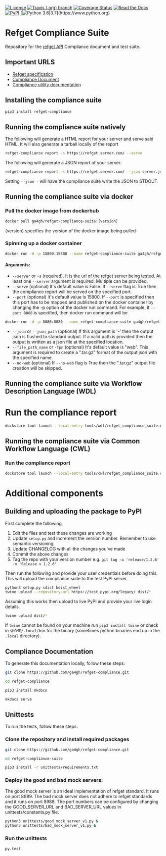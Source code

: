 [![License](https://img.shields.io/badge/License-Apache%202.0-blue.svg)](https://opensource.org/licenses/Apache-2.0)
[![Travis (.org) branch](https://app.travis-ci.com/ga4gh/refget-compliance-suite.svg?branch=master)](https://app.travis-ci.com/github/ga4gh/refget-compliance-suite)
[![Coverage Status](https://coveralls.io/repos/github/ga4gh/refget-compliance-suite/badge.svg?branch=master)](https://coveralls.io/github/ga4gh/refget-compliance-suite?branch=master)
[![Read the Docs](https://img.shields.io/badge/docs-passing-brightgreen.svg)](http://samtools.github.io/hts-specs/refget.html)
[![PyPI](https://img.shields.io/badge/pypi-v0.1.0-blue)](https://pypi.org/project/refget/)
[![Python 3.6|3.7](https://img.shields.io/badge/python-3.6%20|%203.7-blue.svg?)](https://www.python.org)

# Refget Compliance Suite

Repository for the [refget API](http://samtools.github.io/hts-specs/refget.html) Compliance document and test suite.

## Important URLS

- [Refget specification](http://samtools.github.io/hts-specs/refget.html)
- [Compliance Document](https://compliancedoc.readthedocs.io/en/latest/)
- [Compliance utility documentation](https://compliancedoc.readthedocs.io/en/latest/utility/)

## Installing the compliance suite

```bash
pip3 install refget-compliance
```

## Running the compliance suite natively

The following will generate a HTML report for your server and serve said HTML. It will also generate a tarball locally of the report

```bash
refget-compliance report -s https://refget.server.com/ --serve
```

The following will generate a JSON report of your server:

```bash
refget-compliance report -s https://refget.server.com/ --json server.json
```

Setting `--json -` will have the compliance suite write the JSON to STDOUT.

## Running the compliance suite via docker

### Pull the docker image from dockerhub

```bash
docker pull ga4gh/refget-compliance-suite:{version}
```
{version} specifies the version of the docker image being pulled

### Spinning up a docker container

```bash
docker run -d -p 15800:15800 --name refget-compliance-suite ga4gh/refget-compliance-suite --server https://www.ebi.ac.uk/ena/cram/ --port 15800 --serve
```
#### Arguments:
- `--server` or `-s` (required). It is the url of the refget server being tested. At least one `--server` argument is required. Multiple can be provided.
- `--serve` (optional) It's default value is False. If `--serve` flag is True then the compliance report will be served on the specified port.
- `--port` (optional) It's default value is 15800. If `--port` is specified then this port has to be mapped and published on the docker container by changing the -p option of the docker run command. For example, if `--port 8080` is specified, then docker run command will be
```bash
docker run -d -p 8080:8080 --name refget-compliance-suite ga4gh/refget-compliance-suite --server https://www.ebi.ac.uk/ena/cram/ --port 8080 --serve
```
- `--json` or `--json_path` (optional) If this argument is '-' then the output json is flushed to standard output. If a valid path is provided then the output is written as a json file at the specified location.
- `--file_path_name` or `-fpn` (optional) It's default value is "web". This argument is required to create a ".tar.gz" format of the output json with the specified name.
- `--no-web` (optional) If `--no-web` flag is True then the ".tar.gz" output file creation will be skipped.

## Running the compliance suite via Workflow Description Language (WDL)

# Run the compliance report

```bash
dockstore tool launch --local-entry tools/wdl/refget_compliance_suite.wdl --json tools/wdl/refget_compliance_suite_config.wdl.json
```

## Running the compliance suite via Common Workflow Language (CWL)

### Run the compliance report

```bash
dockstore tool launch --local-entry tools/cwl/refget_compliance_suite.cwl --json tools/cwl/refget_compliance_suite_config.cwl.json
```

# Additional components

## Building and uploading the package to PyPI

First complete the following

1. Edit the files and test these changes are working
2. Update `setup.py` and increment the version number. Remember to use semantic versioning
3. Update CHANGELOG with all the changes you've made
4. Commit the above changes
5. Tag the repo with your version number e.g. `git tag -a 'release/1.2.6' -m 'Release v 1.2.6'`

Then run the following and provide your user credentials before doing this. This will upload the compliance suite to the test PyPI server.

```bash
python3 setup.py sdist bdist_wheel
twine upload --repository-url https://test.pypi.org/legacy/ dist/*
```

Assuming this works then upload to live PyPI and provide your live login details.

```bash
twine upload dist/*
```

If `twine` cannot be found on your machine run `pip3 install twine` or check in `$HOME/.local/bin` for the binary (sometimes python binaries end up in the `.local` directory).

## Compliance Documentation

To generate this documentation locally, follow these steps:

```bash
git clone https://github.com/ga4gh/refget-compliance.git

cd refget-compliance

pip3 install mkdocs

mkdocs serve
```

## Unittests

To run the tests, follow these steps:

### Clone the repository and install required packages
```bash
git clone https://github.com/ga4gh/refget-compliance.git

cd refget-compliance-suite

pip3 install -r unittests/requirements.txt
```

### Deploy the good and bad mock servers:
The good mock server is an ideal implementation of refget standard. It runs on port 8989. The bad mock server does not adhere to refget standards and it runs on port 8988. The port numbers can be configured by changing the GOOD_SERVER_URL and BAD_SERVER_URL values in unittests/constants.py file.
```bash
python3 unittests/good_mock_server_v1.py &
python3 unittests/bad_mock_server_v1.py &
```

### Run the unittests

```bash
py.test 
```